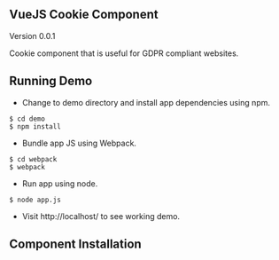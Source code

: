## VueJS Cookie Component
Version 0.0.1

Cookie component that is useful for GDPR compliant websites.

## Running Demo

* Change to demo directory and install app dependencies using npm.

```
$ cd demo
$ npm install
```

* Bundle app JS using Webpack.

```
$ cd webpack
$ webpack
```

* Run app using node.

```
$ node app.js
```

* Visit http://localhost/ to see working demo.

## Component Installation